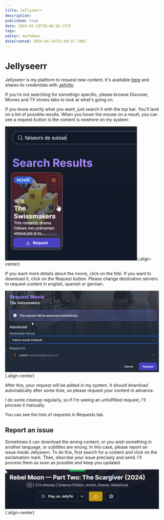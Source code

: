 ```yaml
---
title: Jellyseerr
description: 
published: true
date: 2024-05-19T10:40:18.137Z
tags: 
editor: markdown
dateCreated: 2024-04-14T15:04:57.700Z
---
```


# Jellyseerr
Jellyseerr is my platform to request new content. It's available [here](https://jellyseerr.ktgn.net/) and shares its credentials with [Jellyfin](/jellyfin).

If you're not searching for somethign specific, please browse Discover, Movies and TV shows tabs to look at what's going on.

If you know exactly what you want, just search it with the top bar. You'll land on a list of possible results. When you hover the mouse on a result, you can see a request button is the content is nowhere on my system:

![results.png](/results.png){.align-center}

If you want more details about the movie, click on the title. If you want to download it, click on the Request button. Please change destination servers to request content in english, spanish or german. 

![results2.png](/results2.png){.align-center}

After this, your request will be added in my system. It should download automatically after some time, so please request your content in advance.

I do some cleanup regularly, so if I'm seeing an unfullfilled request, I'll process it manually. 

You can see the lists of requests in Requests tab.

## Report an issue 
Sometimes it can download the wrong content, or you wish something in another language, or subtitles are wrong. In this case, please report an issue inside Jellyseerr. To do this, first search for a content and click on the exclamation mark. Then, describe your issue precisely and send. I'll process them as soon as possible and keep you updated. 

![issue1.png](/issue1.png){.align-center}